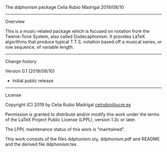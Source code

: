 The ddphonism package
Celia Rubio Madrigal
2019/08/10

__________________
Overview

This is a music-related package which is focused on notation from the Twelve-Tone System, also called Dodecaphonism. It provides LaTeX algorithms that produce typical T.T.S. notation based off a musical series, or row sequence, of variable length.

__________________
Change history

Version 0.1 (2019/08/10)
- Initial public release

__________________
License

Copyright (C) 2019 by Celia Rubio Madrigal <celrubio@ucm.es>

Permission is granted to distribute and/or modify this work under the
terms of the LaTeX Project Public License (LPPL), version 1.3c or
later.

The LPPL maintenance status of this work is "maintained".

This work consists of the files ddphonism.sty, ddphonism.pdf and README
and the derived file ddphonism.tex.
